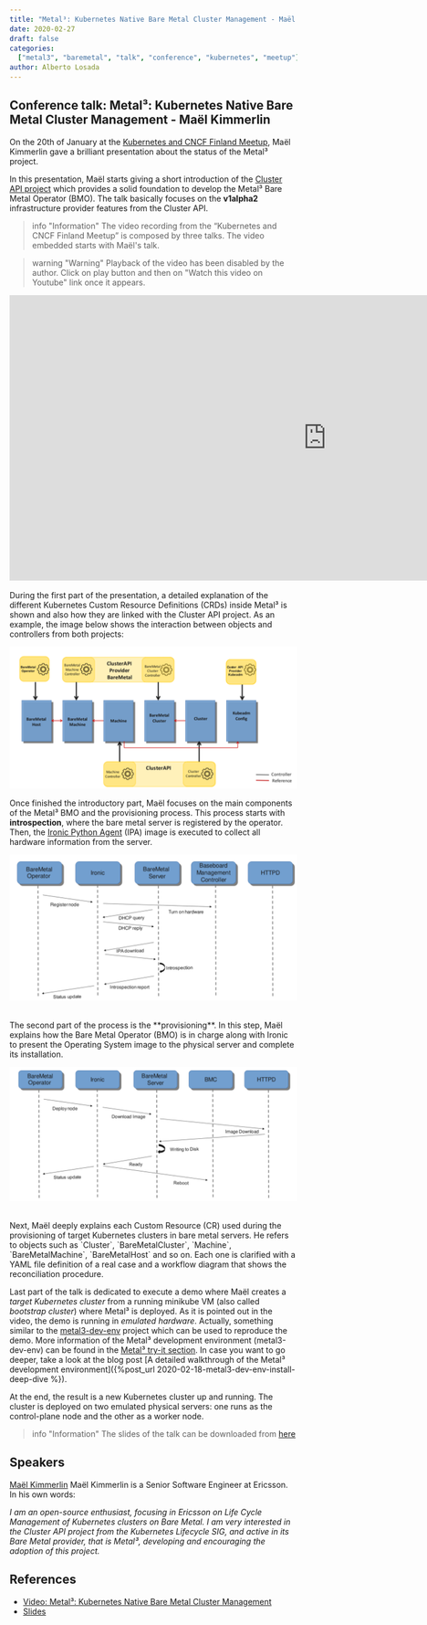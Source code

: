 ```yaml
---
title: "Metal³: Kubernetes Native Bare Metal Cluster Management - Maël Kimmerlin - Kubernetes and CNCF Finland Meetup"
date: 2020-02-27
draft: false
categories:
  ["metal3", "baremetal", "talk", "conference", "kubernetes", "meetup"]
author: Alberto Losada
---
```


## Conference talk: Metal³: Kubernetes Native Bare Metal Cluster Management - Maël Kimmerlin

On the 20th of January at the [Kubernetes and CNCF Finland Meetup](https://www.meetup.com/Kubernetes-Finland/), Maël Kimmerlin gave a brilliant presentation about the status of the Metal³ project.

In this presentation, Maël starts giving a short introduction of the [Cluster API project](https://github.com/kubernetes-sigs/cluster-api) which provides a solid foundation to develop the Metal³ Bare Metal Operator (BMO). The talk basically focuses on the **v1alpha2** infrastructure provider features from the Cluster API.

> info "Information"
> The video recording from the “Kubernetes and CNCF Finland Meetup” is composed by three talks. The video embedded starts with Maël's talk.

> warning "Warning"
> Playback of the video has been disabled by the author. Click on play button and then on "Watch this video on Youtube" link once it appears.

<iframe width="1110" height="720" style="height: 500px" src="https://www.youtube.com/embed/3k5EfIQpw-E?t=4167" frameborder="0" allow="accelerometer; autoplay; encrypted-media; gyroscope; picture-in-picture" allowfullscreen></iframe>

<br>

During the first part of the presentation, a detailed explanation of the different Kubernetes Custom Resource Definitions (CRDs) inside Metal³ is shown and also how they are linked with the Cluster API project. As an example, the image below shows the interaction between objects and controllers from both projects:

![crd v1alpha2](/assets/2020-02-27-talk-kubernetes-finland-metal3/metal3-crds-controllers.resized.png)

Once finished the introductory part, Maël focuses on the main components of the Metal³ BMO and the provisioning process. This process starts with **introspection**, where the bare metal server is registered by the operator. Then, the [Ironic Python Agent](https://docs.openstack.org/ironic-python-agent/latest/) (IPA) image is executed to collect all hardware information from the server.

![metal3 introspection](/assets/2020-02-27-talk-kubernetes-finland-metal3/metal3-instrospection.resized.png)

<br>
The second part of the process is the **provisioning**. In this step, Maël explains how the Bare Metal Operator (BMO) is in charge along with Ironic to present the Operating System image to the physical server and complete its installation.

![metal3 provisioning](/assets/2020-02-27-talk-kubernetes-finland-metal3/metal3-provisioning.resized.png)

<br>
Next, Maël deeply explains each Custom Resource (CR) used during the provisioning of target Kubernetes clusters in bare metal servers. He refers to objects such as `Cluster`, `BareMetalCluster`, `Machine`, `BareMetalMachine`, `BareMetalHost` and so on. Each one is clarified with a YAML file definition of a real case and a workflow diagram that shows the reconciliation procedure.

Last part of the talk is dedicated to execute a demo where Maël creates a _target Kubernetes cluster_ from a running minikube VM (also called _bootstrap cluster_) where Metal³ is deployed. As it is pointed out in the video, the demo is running in _emulated hardware_. Actually, something similar to the [metal3-dev-env](https://github.com/metal3-io/metal3-dev-env) project which can be used to reproduce the demo. More information of the Metal³ development environment (metal3-dev-env) can be found in the [Metal³ try-it section](https://metal3.io/try-it.html). In case you want to go deeper, take a look at the blog post [A detailed walkthrough of the Metal³ development environment]({%post_url 2020-02-18-metal3-dev-env-install-deep-dive %}).

At the end, the result is a new Kubernetes cluster up and running. The cluster is deployed on two emulated physical servers: one runs as the control-plane node and the other as a worker node.

> info "Information"
> The slides of the talk can be downloaded from [here](https://drive.google.com/open?id=1mdofzqIpH7XpFYkjB0ZC7EWU_RGW6aOl)

## Speakers

[Maël Kimmerlin](https://www.linkedin.com/in/maelkimmerlin/) Maël Kimmerlin is a Senior Software Engineer at Ericsson. In his own words:

_I am an open-source enthusiast, focusing in Ericsson on Life Cycle Management of Kubernetes clusters on Bare Metal. I am very interested in the Cluster API project from the Kubernetes Lifecycle SIG, and active in its Bare Metal provider, that is Metal³, developing and encouraging the adoption of this project._

## References

- [Video: Metal³: Kubernetes Native Bare Metal Cluster Management](https://youtu.be/3k5EfIQpw-E?t=4167)
- [Slides](https://drive.google.com/open?id=1mdofzqIpH7XpFYkjB0ZC7EWU_RGW6aOl)
